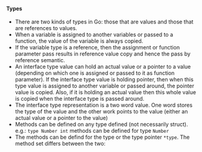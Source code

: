 #### Types
* There are two kinds of types in Go: those that are values and those that are references to values.
* When a variable is assigned to another variables or passed to a function, the value of the variable is always copied.
* If the variable type is a reference, then the assignment or function parameter pass results in reference value copy and hence the pass by reference semantic.
* An interface type value can hold an actual value or a pointer to a value (depending on which one is assigned or passed to it as function parameter).  If the interface type value is holding pointer, then when this type value is assigned to another variable or passed around, the pointer value is copied.  Also, if it is holding an actual value then this whole value is copied when the interface type is passed around.
* The interface type representation is a two word value.  One word stores the type of the value and the other work points to the value (either an actual value or a pointer to the value)
* Methods can be defined on any type defined (not necessarily struct). e.g.:  `type Number int` methods can be defined for type `Number`
* The methods can be defind for the type or the type pointer `*type`.  The method set differs between the two:
